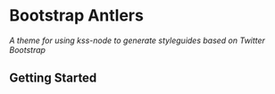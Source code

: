 # Bootstrap Antlers

*A theme for using kss-node to generate styleguides based on Twitter Bootstrap*

## Getting Started
